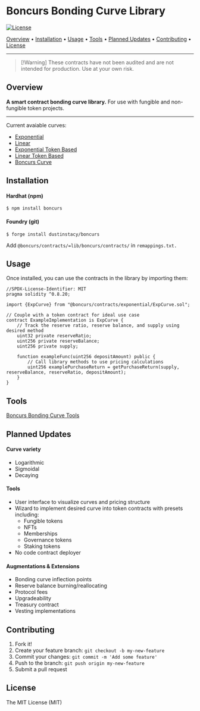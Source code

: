 # Boncurs Bonding Curve Library

[![License](https://img.shields.io/badge/License-MIT-brightgreen)](./#license)

[Overview](./#overview) • [Installation](./#installation) • [Usage](./#usage) • [Tools](./#tools) • [Planned Updates](./#planned-updates) • [Contributing](./#contributing) • [License](./#license)

***

> \[!Warning] These contracts have not been audited and are not intended for production. Use at your own risk.

## Overview

**A smart contract bonding curve library.** For use with fungible and non-fungible token projects.

***

Current avaiable curves:

* [Exponential](docs/src/contracts/exponential/ExpCurve.sol)
* [Linear](docs/src/contracts/linear/LinCurve.sol)
* [Exponential Token Based](docs/src/contracts/exponential/ExpTokenBasedCurve.sol)
* [Linear Token Based](docs/src/contracts/linear/LinTokenBasedCurve.sol)
* [Boncurs Curve](docs/src/contracts/experimental/BoncursCurve.sol)

## Installation

#### Hardhat (npm)

```
$ npm install boncurs
```

#### Foundry (git)

```
$ forge install dustinstacy/boncurs
```

Add `@boncurs/contracts/=lib/boncurs/contracts/` in `remappings.txt.`

## Usage

Once installed, you can use the contracts in the library by importing them:

```solidity
//SPDX-License-Identifier: MIT
pragma solidity ^0.8.20;

import {ExpCurve} from "@boncurs/contracts/exponential/ExpCurve.sol";

// Couple with a token contract for ideal use case
contract ExampleImplementation is ExpCurve {
    // Track the reserve ratio, reserve balance, and supply using desired method
    uint32 private reserveRatio;
    uint256 private reserveBalance;
    uint256 private supply;

    function exampleFunc(uint256 depositAmount) public {
        // Call library methods to use pricing calculations
        uint256 examplePurchaseReturn = getPurchaseReturn(supply, reserveBalance, reserveRatio, depositAmount);
    }
}
```

## Tools

[Boncurs Bonding Curve Tools](https://github.com/dustinstacy/boncurs-tools)

## Planned Updates

#### Curve variety

* Logarithmic
* Sigmoidal
* Decaying

#### Tools

* User interface to visualize curves and pricing structure
* Wizard to implement desired curve into token contracts with presets including:
  * Fungible tokens
  * NFTs
  * Memberships
  * Governance tokens
  * Staking tokens
* No code contract deployer

#### Augmentations & Extensions

* Bonding curve inflection points
* Reserve balance burning/reallocating
* Protocol fees
* Upgradeability
* Treasury contract
* Vesting implementations

## Contributing

1. Fork it!
2. Create your feature branch: `git checkout -b my-new-feature`
3. Commit your changes: `git commit -m 'Add some feature'`
4. Push to the branch: `git push origin my-new-feature`
5. Submit a pull request

## License

The MIT License (MIT)
